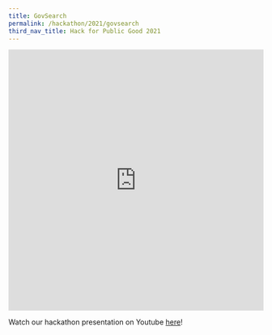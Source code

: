 ```yaml
---
title: GovSearch
permalink: /hackathon/2021/govsearch
third_nav_title: Hack for Public Good 2021
---
```


<iframe src="https://docs.google.com/presentation/d/e/2PACX-1vR0gDE9K_LqbLLYmMK2B6ulORDoLyS23oCPchhaG4v4lkugRKt6YuVFQ8HWVZaZ_PTXFgTg4N0psw40/embed?start=false&loop=false&delayms=3000" frameborder="0" width="100%"  height="515" allowfullscreen="true" mozallowfullscreen="true" webkitallowfullscreen="true"></iframe>

Watch our hackathon presentation on Youtube [here](https://www.youtube.com/embed/an8rlzTw84o)! 


